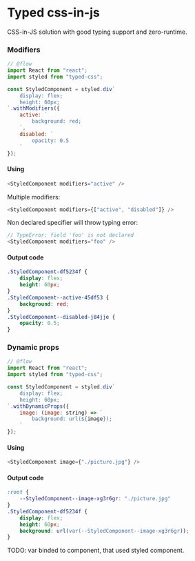 # Typed css-in-js

CSS-in-JS solution with good typing support and zero-runtime.

### Modifiers

```javascript
// @flow
import React from "react";
import styled from "typed-css";

const StyledComponent = styled.div`
    display: flex;
    height: 60px;
`.withModifiers({
    active: `
        background: red;
    `,
    disabled: `
        opacity: 0.5
    `
});
```

#### Using
```javascript
<StyledComponent modifiers="active" />
```
Multiple modifiers:
```javascript
<StyledComponent modifiers={["active", "disabled"]} />
```
Non declared specifier will throw typing error:
```javascript
// TypeError: field 'foo' is not declared
<StyledComponent modifiers="foo" />
```

#### Output code
```css
.StyledComponent-df5234f {
    display: flex;
    height: 60px;
}
.StyledComponent--active-45df53 {
    background: red;
}
.StyledComponent--disabled-j84jje {
    opacity: 0.5;
}
```

### Dynamic props
```javascript
// @flow
import React from "react";
import styled from "typed-css";

const StyledComponent = styled.div`
    display: flex;
    height: 60px;
`.withDynamicProps({
    image: (image: string) => `
        background: url(${image});
    `
});
```

#### Using
```javascript
<StyledComponent image={"./picture.jpg"} />
```
#### Output code
```css
:root {
    --StyledComponent--image-xg3r6gr: "./picture.jpg"
}
.StyledComponent-df5234f {
    display: flex;
    height: 60px;
    background: url(var(--StyledComponent--image-xg3r6gr));
}
```
TODO: var binded to component, that used styled component.
